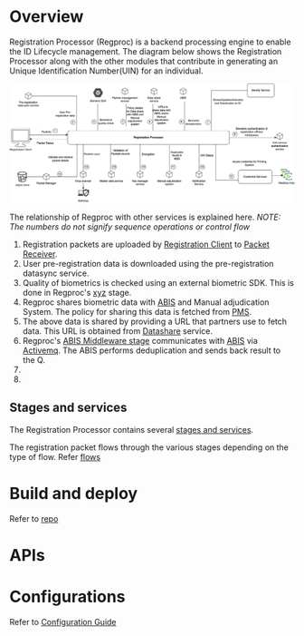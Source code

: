 # Overview

Registration Processor (Regproc) is a backend processing engine to enable the ID Lifecycle management. The diagram below shows the Registration Processor along with the other modules that contribute in generating an Unique Identification Number(UIN) for an individual.

![](_images/reg-proc.png)

The relationship of Regproc with other services is explained here. _NOTE: The numbers do not signify sequence operations or control flow_

1. Registration packets are uploaded by [Registration Client](registration-client.md) to [Packet Receiver](https://github.com/mosip/registration/tree/1.2.0-rc2/registration-processor/init/registration-processor-packet-receiver-stage).
2. User pre-registration data is downloaded using the pre-registration datasync service.
3. Quality of biometrics is checked using an external biometric SDK. This is done in Regproc's [xyz]() stage.
4. Regproc shares biometric data with [ABIS](abis.md) and Manual adjudication System. The policy for sharing this data is fetched from [PMS](partner-management.md).
5. The above data is shared by providing a URL that partners use to fetch data.  This URL is obtained from [Datashare](data-share.md) service.
6. Regproc's [ABIS Middleware stage](https://github.com/mosip/registration/tree/1.2.0-rc2/registration-processor/core-processor/registration-processor-abis-middleware-stage) communicates with [ABIS](abis.md) via [Activemq](https://activemq.apache.org/). The ABIS performs deduplication and sends back result to the Q.  
7.
8.

## Stages and services
The Registration Processor contains several [stages and services](https://github.com/mosip/registration/tree/1.2.0-rc2#registration-stages-and-pipeline). 

The registration packet flows through the various stages depending on the type of flow. Refer [flows](https://github.com/mosip/registration/blob/1.2.0-rc2/docs/flows.md) 

# Build and deploy
Refer to [repo](https://github.com/mosip/registration/tree/1.2.0-rc2)

# APIs

# Configurations
Refer to [Configuration Guide](https://github.com/mosip/registration/blob/1.2.0-rc2/docs/configuration.md)

